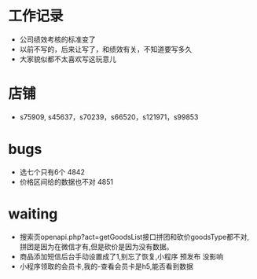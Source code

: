 # 工作记录
* 公司绩效考核的标准变了
* 以前不写的，后来让写了，和绩效有关，不知道要写多久
* 大家貌似都不太喜欢写这玩意儿

# 店铺
* s75909, s45637，s70239，s66520，s121971，s99853

# bugs
* 选七个只有6个 4842
* 价格区间给的数据也不对 4851

# waiting
* 搜索页openapi.php?act=getGoodsList接口拼团和砍价goodsType都不对,拼团是因为在微信才有,但是砍价是因为没有数据。
* 商品添加短信后台手动设置成了1,别忘了恢复,小程序 预发布 没影响
* 小程序领取的会员卡,我的-查看会员卡是h5,能否看到数据